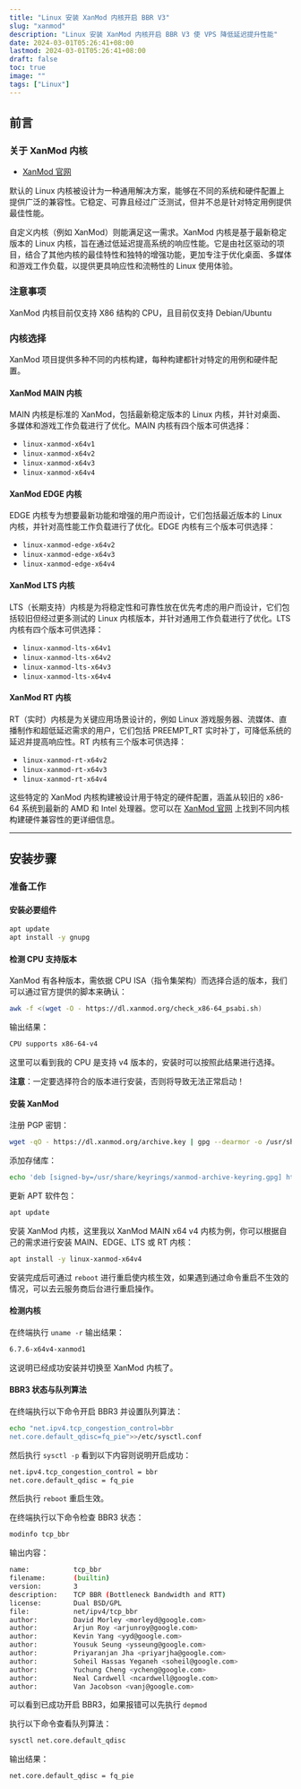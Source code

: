 ```yaml
---
title: "Linux 安装 XanMod 内核开启 BBR V3"
slug: "xanmod"
description: "Linux 安装 XanMod 内核开启 BBR V3 使 VPS 降低延迟提升性能"
date: 2024-03-01T05:26:41+08:00
lastmod: 2024-03-01T05:26:41+08:00
draft: false
toc: true
image: ""
tags: ["Linux"]
---
```


## 前言

### 关于 XanMod 内核

- [XanMod 官网](https://xanmod.org/)

默认的 Linux 内核被设计为一种通用解决方案，能够在不同的系统和硬件配置上提供广泛的兼容性。它稳定、可靠且经过广泛测试，但并不总是针对特定用例提供最佳性能。

自定义内核（例如 XanMod）则能满足这一需求。XanMod 内核是基于最新稳定版本的 Linux 内核，旨在通过低延迟提高系统的响应性能。它是由社区驱动的项目，结合了其他内核的最佳特性和独特的增强功能，更加专注于优化桌面、多媒体和游戏工作负载，以提供更具响应性和流畅性的 Linux 使用体验。

### 注意事项

XanMod 内核目前仅支持 X86 结构的 CPU，且目前仅支持 Debian/Ubuntu

### 内核选择

XanMod 项目提供多种不同的内核构建，每种构建都针对特定的用例和硬件配置。

#### XanMod MAIN 内核

MAIN 内核是标准的 XanMod，包括最新稳定版本的 Linux 内核，并针对桌面、多媒体和游戏工作负载进行了优化。MAIN 内核有四个版本可供选择：

- `linux-xanmod-x64v1`
- `linux-xanmod-x64v2`
- `linux-xanmod-x64v3`
- `linux-xanmod-x64v4`

#### XanMod EDGE 内核

EDGE 内核专为想要最新功能和增强的用户而设计，它们包括最近版本的 Linux 内核，并针对高性能工作负载进行了优化。EDGE 内核有三个版本可供选择：

- `linux-xanmod-edge-x64v2`
- `linux-xanmod-edge-x64v3`
- `linux-xanmod-edge-x64v4`

#### XanMod LTS 内核

LTS（长期支持）内核是为将稳定性和可靠性放在优先考虑的用户而设计，它们包括较旧但经过更多测试的 Linux 内核版本，并针对通用工作负载进行了优化。LTS 内核有四个版本可供选择：

- `linux-xanmod-lts-x64v1`
- `linux-xanmod-lts-x64v2`
- `linux-xanmod-lts-x64v3`
- `linux-xanmod-lts-x64v4`

#### XanMod RT 内核

RT（实时）内核是为关键应用场景设计的，例如 Linux 游戏服务器、流媒体、直播制作和超低延迟需求的用户，它们包括 PREEMPT_RT 实时补丁，可降低系统的延迟并提高响应性。RT 内核有三个版本可供选择：

- `linux-xanmod-rt-x64v2`
- `linux-xanmod-rt-x64v3`
- `linux-xanmod-rt-x64v4`

这些特定的 XanMod 内核构建被设计用于特定的硬件配置，涵盖从较旧的 x86-64 系统到最新的 AMD 和 Intel 处理器。您可以在 [XanMod 官网](https://xanmod.org) 上找到不同内核构建硬件兼容性的更详细信息。

---

## 安装步骤

### 准备工作

#### 安装必要组件

```bash
apt update
apt install -y gnupg
```

#### 检测 CPU 支持版本

XanMod 有各种版本，需依据 CPU ISA（指令集架构）而选择合适的版本，我们可以通过官方提供的脚本来确认：

```bash
awk -f <(wget -O - https://dl.xanmod.org/check_x86-64_psabi.sh)
```

输出结果：

```bash
CPU supports x86-64-v4
```

这里可以看到我的 CPU 是支持 v4 版本的，安装时可以按照此结果进行选择。

**注意**：一定要选择符合的版本进行安装，否则将导致无法正常启动！

#### 安装 XanMod

注册 PGP 密钥：

```bash
wget -qO - https://dl.xanmod.org/archive.key | gpg --dearmor -o /usr/share/keyrings/xanmod-archive-keyring.gpg
```

添加存储库：

```bash
echo 'deb [signed-by=/usr/share/keyrings/xanmod-archive-keyring.gpg] http://deb.xanmod.org releases main' | tee /etc/apt/sources.list.d/xanmod-release.list
```

更新 APT 软件包：

```bash
apt update
```

安装 XanMod 内核，这里我以 XanMod MAIN x64 v4 内核为例，你可以根据自己的需求进行安装 MAIN、EDGE、LTS 或 RT 内核：

```bash
apt install -y linux-xanmod-x64v4
```

安装完成后可通过 `reboot` 进行重启使内核生效，如果遇到通过命令重启不生效的情况，可以去云服务商后台进行重启操作。

#### 检测内核

在终端执行 `uname -r` 输出结果：

```bash
6.7.6-x64v4-xanmod1
```

这说明已经成功安装并切换至 XanMod 内核了。

#### BBR3 状态与队列算法

在终端执行以下命令开启 BBR3 并设置队列算法：

```bash
echo "net.ipv4.tcp_congestion_control=bbr
net.core.default_qdisc=fq_pie">>/etc/sysctl.conf
```

然后执行 `sysctl -p` 看到以下内容则说明开启成功：

```bash
net.ipv4.tcp_congestion_control = bbr
net.core.default_qdisc = fq_pie
```

然后执行 `reboot` 重启生效。

在终端执行以下命令检查 BBR3 状态：

```bash
modinfo tcp_bbr
```

输出内容：

```bash
name:           tcp_bbr
filename:       (builtin)
version:        3
description:    TCP BBR (Bottleneck Bandwidth and RTT)
license:        Dual BSD/GPL
file:           net/ipv4/tcp_bbr
author:         David Morley <morleyd@google.com>
author:         Arjun Roy <arjunroy@google.com>
author:         Kevin Yang <yyd@google.com>
author:         Yousuk Seung <ysseung@google.com>
author:         Priyaranjan Jha <priyarjha@google.com>
author:         Soheil Hassas Yeganeh <soheil@google.com>
author:         Yuchung Cheng <ycheng@google.com>
author:         Neal Cardwell <ncardwell@google.com>
author:         Van Jacobson <vanj@google.com>
```

可以看到已成功开启 BBR3，如果报错可以先执行 `depmod`

执行以下命令查看队列算法：

```bash
sysctl net.core.default_qdisc
```

输出结果：

```bash
net.core.default_qdisc = fq_pie
```